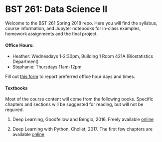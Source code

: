 # BST 261: Data Science II

Welcome to the BST 261 Spring 2018 repo. Here you will find the syllabus, course information, and Jupyter notebooks for in-class examples, homework assignments and the final project.

#### Office Hours:
* Heather: Wednesdays 1-2:30pm, Building 1 Room 421A (Biostatistics Department)
* Stephanie: Thursdays 11am-12pm

Fill out [this form](https://docs.google.com/forms/d/e/1FAIpQLSdRiqeLyEBIg7PQLdq8dOlnf3xvim1hulOmFS6NMNJxTM-EZg/viewform?usp=sf_link) to report preferred office hour days and times.

#### Textbooks
Most of the course content will come from the following books. Specific chapters and sections will be suggested for reading, but will not be required.

1. Deep Learning, Goodfellow and Bengio, 2016.
Freely available [online](http://www.deeplearningbook.org/)

2. Deep Learning with Python, Chollet, 2017.
The first few chapters are available [online](https://www.manning.com/books/deep-learning-with-python)



